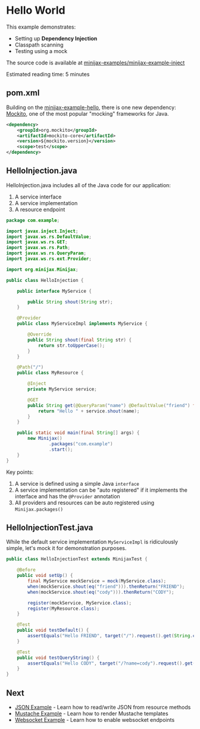 
Hello World
===========

This example demonstrates:

* Setting up **Dependency Injection**
* Classpath scanning
* Testing using a mock

The source code is available at [minijax-examples/minijax-example-inject](https://github.com/minijax/minijax/tree/master/minijax-examples/minijax-example-inject)

Estimated reading time: 5 minutes

pom.xml
-------

Building on the [minijax-example-hello](https://github.com/minijax/minijax/tree/master/minijax-examples/minijax-example-hello), there is one new dependency:  [Mockito](http://site.mockito.org/), one of the most popular "mocking" frameworks for Java.

```xml
<dependency>
    <groupId>org.mockito</groupId>
    <artifactId>mockito-core</artifactId>
    <version>${mockito.version}</version>
    <scope>test</scope>
</dependency>
```

HelloInjection.java
-------------------

HelloInjection.java includes all of the Java code for our application:

1. A service interface
2. A service implementation
3. A resource endpoint

```java
package com.example;

import javax.inject.Inject;
import javax.ws.rs.DefaultValue;
import javax.ws.rs.GET;
import javax.ws.rs.Path;
import javax.ws.rs.QueryParam;
import javax.ws.rs.ext.Provider;

import org.minijax.Minijax;

public class HelloInjection {

    public interface MyService {

        public String shout(String str);
    }

    @Provider
    public class MyServiceImpl implements MyService {

        @Override
        public String shout(final String str) {
            return str.toUpperCase();
        }
    }

    @Path("/")
    public class MyResource {

        @Inject
        private MyService service;

        @GET
        public String get(@QueryParam("name") @DefaultValue("friend") final String name) {
            return "Hello " + service.shout(name);
        }
    }

    public static void main(final String[] args) {
        new Minijax()
                .packages("com.example")
                .start();
    }
}
```

Key points:

1. A service is defined using a simple Java `interface`
2. A service implementation can be "auto registered" if it implements the interface and has the `@Provider` annotation
3. All providers and resources can be auto registered using `Minijax.packages()`

HelloInjectionTest.java
-----------------------

While the default service implementation `MyServiceImpl` is ridiculously simple, let's mock it for demonstration purposes.

```java
public class HelloInjectionTest extends MinijaxTest {

    @Before
    public void setUp() {
        final MyService mockService = mock(MyService.class);
        when(mockService.shout(eq("friend"))).thenReturn("FRIEND");
        when(mockService.shout(eq("cody"))).thenReturn("CODY");

        register(mockService, MyService.class);
        register(MyResource.class);
    }

    @Test
    public void testDefault() {
        assertEquals("Hello FRIEND", target("/").request().get(String.class));
    }

    @Test
    public void testQueryString() {
        assertEquals("Hello CODY", target("/?name=cody").request().get(String.class));
    }
}
```

Next
----

* [JSON Example](../minijax-example-json) - Learn how to read/write JSON from resource methods
* [Mustache Example](../minijax-example-mustache) - Learn how to render Mustache templates
* [Websocket Example](../minijax-example-websocket) - Learn how to enable websocket endpoints
